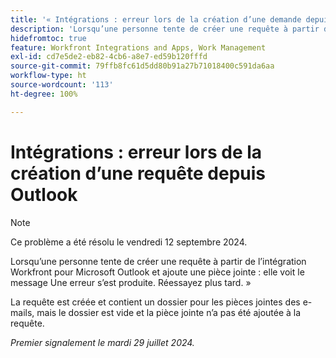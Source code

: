 ```yaml
---
title: '« Intégrations : erreur lors de la création d’une demande depuis Outlook »'
description: 'Lorsqu’une personne tente de créer une requête à partir de l’intégration Workfront pour Microsoft Outlook et ajoute une pièce jointe : elle voit le message Une erreur s’est produite. Réessayez plus tard.'
hidefromtoc: true
feature: Workfront Integrations and Apps, Work Management
exl-id: cd7e5de2-eb82-4cb6-a8e7-ed59b120fffd
source-git-commit: 79ffb8fc61d5dd80b91a27b71018400c591da6aa
workflow-type: ht
source-wordcount: '113'
ht-degree: 100%

---
```


# Intégrations : erreur lors de la création d’une requête depuis Outlook

>[!NOTE]
>
>Ce problème a été résolu le vendredi 12 septembre 2024.

Lorsqu’une personne tente de créer une requête à partir de l’intégration Workfront pour Microsoft Outlook et ajoute une pièce jointe : elle voit le message Une erreur s’est produite. Réessayez plus tard. »

La requête est créée et contient un dossier pour les pièces jointes des e-mails, mais le dossier est vide et la pièce jointe n’a pas été ajoutée à la requête.

_Premier signalement le mardi 29 juillet 2024._
